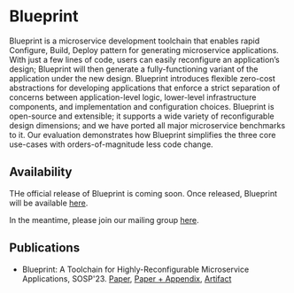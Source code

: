# Blueprint

Blueprint is a microservice development toolchain that enables rapid Configure, Build, Deploy pattern for generating microservice applications. With just a few lines of code, users can easily reconfigure an application’s design; Blueprint will then generate a fully-functioning variant of the application under the new design. Blueprint introduces flexible zero-cost abstractions for developing applications that enforce a strict separation of concerns between application-level logic, lower-level infrastructure components, and implementation and configuration choices. Blueprint is open-source and extensible; it supports a wide variety of reconfigurable design dimensions; and we have ported all major microservice benchmarks to it. Our evaluation demonstrates how Blueprint simplifies the three core use-cases with orders-of-magnitude less code change.

## Availability

THe official release of Blueprint is coming soon. Once released, Blueprint will be available [here](https://github.com/Blueprint-uServices/blueprint).

In the meantime, please join our mailing group [here](https://groups.google.com/g/blueprint-compiler).

## Publications

+ Blueprint: A Toolchain for Highly-Reconfigurable Microservice Applications, SOSP'23. [Paper](https://dl.acm.org/doi/10.1145/3600006.3613138), [Paper + Appendix](https://vaastavanand.com/assets/pdf/anand2023blueprint.pdf), [Artifact](https://gitlab.mpi-sws.org/cld/blueprint/blueprint-sosp23-experiments)
